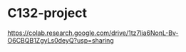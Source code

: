 # C132-project

https://colab.research.google.com/drive/1tz7lia6NonL-Bv-O6CBQB1ZgyLs0deyQ?usp=sharing

